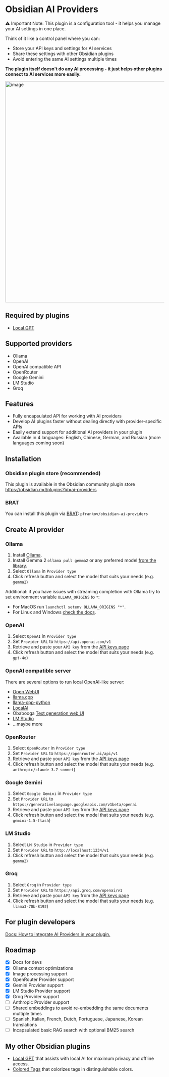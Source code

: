 # Obsidian AI Providers

⚠️ Important Note:
This plugin is a configuration tool - it helps you manage your AI settings in one place.

Think of it like a control panel where you can:
- Store your API keys and settings for AI services
- Share these settings with other Obsidian plugins
- Avoid entering the same AI settings multiple times

**The plugin itself doesn't do any AI processing - it just helps other plugins connect to AI services more easily.**

<img width="700" alt="image" src="https://github.com/user-attachments/assets/09b6313d-726c-440b-9201-1b2f2e839fa7" />

## Required by plugins
- [Local GPT](https://github.com/pfrankov/obsidian-local-gpt)

## Supported providers
- Ollama
- OpenAI
- OpenAI compatible API
- OpenRouter
- Google Gemini
- LM Studio
- Groq

## Features
- Fully encapsulated API for working with AI providers
- Develop AI plugins faster without dealing directly with provider-specific APIs
- Easily extend support for additional AI providers in your plugin
- Available in 4 languages: English, Chinese, German, and Russian (more languages coming soon)

## Installation
### Obsidian plugin store (recommended)
This plugin is available in the Obsidian community plugin store https://obsidian.md/plugins?id=ai-providers

### BRAT
You can install this plugin via [BRAT](https://obsidian.md/plugins?id=obsidian42-brat): `pfrankov/obsidian-ai-providers`

## Create AI provider
### Ollama
1. Install [Ollama](https://ollama.com/).
2. Install Gemma 2 `ollama pull gemma2` or any preferred model [from the library](https://ollama.com/library).
3. Select `Ollama` in `Provider type`
4. Click refresh button and select the model that suits your needs (e.g. `gemma2`)

Additional: if you have issues with streaming completion with Ollama try to set environment variable `OLLAMA_ORIGINS` to `*`:
- For MacOS run `launchctl setenv OLLAMA_ORIGINS "*"`.
- For Linux and Windows [check the docs](https://github.com/ollama/ollama/blob/main/docs/faq.md#how-do-i-configure-ollama-server).

### OpenAI
1. Select `OpenAI` in `Provider type`
2. Set `Provider URL` to `https://api.openai.com/v1`
3. Retrieve and paste your `API key` from the [API keys page](https://platform.openai.com/api-keys)
4. Click refresh button and select the model that suits your needs (e.g. `gpt-4o`)

### OpenAI compatible server
There are several options to run local OpenAI-like server:
- [Open WebUI](https://docs.openwebui.com/tutorials/integrations/continue-dev/)
- [llama.cpp](https://github.com/ggerganov/llama.cpp)
- [llama-cpp-python](https://github.com/abetlen/llama-cpp-python#openai-compatible-web-server)
- [LocalAI](https://localai.io/model-compatibility/llama-cpp/#setup)
- Obabooga [Text generation web UI](https://github.com/pfrankov/obsidian-local-gpt/discussions/8)
- [LM Studio](https://lmstudio.ai/)
- ...maybe more

### OpenRouter
1. Select `OpenRouter` in `Provider type`
2. Set `Provider URL` to `https://openrouter.ai/api/v1`
3. Retrieve and paste your `API key` from the [API keys page](https://openrouter.ai/settings/keys)
4. Click refresh button and select the model that suits your needs (e.g. `anthropic/claude-3.7-sonnet`)

### Google Gemini
1. Select `Google Gemini` in `Provider type`
2. Set `Provider URL` to `https://generativelanguage.googleapis.com/v1beta/openai`
3. Retrieve and paste your `API key` from the [API keys page](https://aistudio.google.com/apikey)
4. Click refresh button and select the model that suits your needs (e.g. `gemini-1.5-flash`)

### LM Studio
1. Select `LM Studio` in `Provider type`
2. Set `Provider URL` to `http://localhost:1234/v1`
3. Click refresh button and select the model that suits your needs (e.g. `gemma2`)

### Groq
1. Select `Groq` in `Provider type`
2. Set `Provider URL` to `https://api.groq.com/openai/v1`
3. Retrieve and paste your `API key` from the [API keys page](https://groq.com/docs/api-reference/introduction)
4. Click refresh button and select the model that suits your needs (e.g. `llama3-70b-8192`)

## For plugin developers
[Docs: How to integrate AI Providers in your plugin.](./packages/sdk/README.md)

## Roadmap
- [x] Docs for devs
- [x] Ollama context optimizations
- [x] Image processing support
- [x] OpenRouter Provider support
- [x] Gemini Provider support
- [x] LM Studio Provider support
- [x] Groq Provider support
- [ ] Anthropic Provider support
- [ ] Shared embeddings to avoid re-embedding the same documents multiple times
- [ ] Spanish, Italian, French, Dutch, Portuguese, Japanese, Korean translations
- [ ] Incapsulated basic RAG search with optional BM25 search

## My other Obsidian plugins
- [Local GPT](https://github.com/pfrankov/obsidian-local-gpt) that assists with local AI for maximum privacy and offline access.
- [Colored Tags](https://github.com/pfrankov/obsidian-colored-tags) that colorizes tags in distinguishable colors. 
